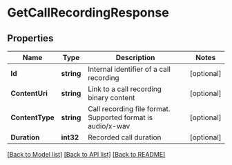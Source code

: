 # GetCallRecordingResponse

## Properties

Name | Type | Description | Notes
------------ | ------------- | ------------- | -------------
**Id** | **string** | Internal identifier of a call recording | [optional] 
**ContentUri** | **string** | Link to a call recording binary content | [optional] 
**ContentType** | **string** | Call recording file format. Supported format is audio/x-wav | [optional] 
**Duration** | **int32** | Recorded call duration | [optional] 

[[Back to Model list]](../README.md#documentation-for-models) [[Back to API list]](../README.md#documentation-for-api-endpoints) [[Back to README]](../README.md)


